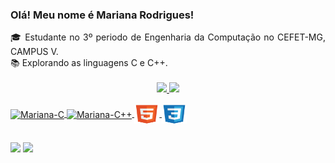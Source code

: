 ### Olá! Meu nome é Mariana Rodrigues!

<div align="justify">
🎓 Estudante no 3º periodo de Engenharia da Computação no CEFET-MG, CAMPUS V. <br>
📚 Explorando as linguagens C e C++. <br><br>
  
</div>
<div align="center">
  <a href="[https://github.com/MariRodriguess">
  <img width="48%" src="https://github-readme-stats.vercel.app/api?username=MariRodriguess&show_icons=true&theme=dracula&count_private=true&include_all_commits=true"/>
  <img width="40%" src="https://github-readme-stats.vercel.app/api/top-langs/?username=MariRodriguess&layout=compact&langs_count=7&theme=dracula"/> 
</div>
<div style="display: inline_block"><br>
  <img align="center" alt="Mariana-C" height="30" width="40" src="https://cdn.jsdelivr.net/gh/devicons/devicon/icons/c/c-original.svg" />
  <img align="center" alt="Mariana-C++" height="30" width="40" src="https://cdn.jsdelivr.net/gh/devicons/devicon/icons/cplusplus/cplusplus-original.svg" />
  <img align="center" alt="Mariana-HTML" height="30" width="40" src="https://raw.githubusercontent.com/devicons/devicon/master/icons/html5/html5-original.svg">
  <img align="center" alt="Mariana-CSS" height="30" width="40" src="https://raw.githubusercontent.com/devicons/devicon/master/icons/css3/css3-original.svg">
</div> 
  
  ##
 
<div> 
  <a href = "mailto:mariana.itapec@gmail.com"><img src="https://img.shields.io/badge/-Gmail-%23333?style=for-the-badge&logo=gmail&logoColor=white" target="_blank"></a>
  <a href="https://t.me/MariRodriguess0"><img src="https://img.shields.io/badge/Telegram-2CA5E0?style=for-the-badge&logo=telegram&logoColor=white"/> </a>
</div>  
  
